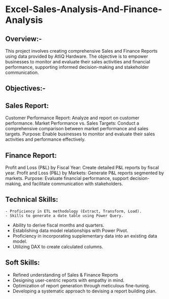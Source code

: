 # Excel-Sales-Analysis-And-Finance-Analysis

## Overview:-
This project involves creating comprehensive Sales and Finance Reports using data provided by AtliQ Hardware. The objective is to empower businesses to monitor and evaluate their sales activities and financial performance, supporting informed decision-making and stakeholder communication.

## Objectives:-

## Sales Report:
Customer Performance Report: Analyze and report on customer performance.
Market Performance vs. Sales Targets: Conduct a comprehensive comparison between market performance and sales targets.
Purpose: Enable businesses to monitor and evaluate their sales activities and performance effectively.

## Finance Report:
Profit and Loss (P&L) by Fiscal Year: Create detailed P&L reports by fiscal year.
Profit and Loss (P&L) by Markets: Generate P&L reports segmented by markets.
Purpose: Evaluate financial performance, support decision-making, and facilitate communication with stakeholders.

## Technical Skills:
	- Proficiency in ETL methodology (Extract, Transform, Load).
	- Skills to generate a date table using Power Query.
  -	Ability to derive fiscal months and quarters.
  - Establishing data model relationships with Power Pivot.
  - Proficiency in incorporating supplementary data into an existing data model.
  - Utilizing DAX to create calculated columns.

## Soft Skills:
  -	Refined understanding of Sales & Finance Reports
  -  Designing user-centric reports with empathy in mind.
  - Optimization of report generation through meticulous fine-tuning.
  - Developing a systematic approach to devising a report building plan.
